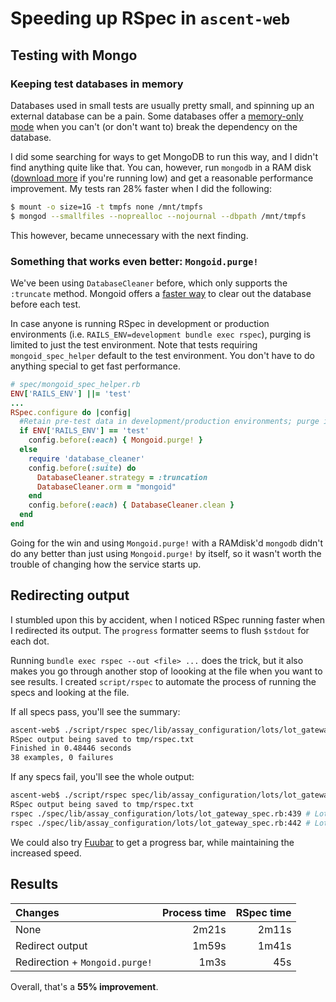 # Speeding up RSpec in `ascent-web`

## Testing with Mongo
### Keeping test databases in memory

Databases used in small tests are usually pretty small, and spinning up an
external database can be a pain.  Some databases offer a [memory-only
mode](http://hsqldb.org/doc/guide/ch01.html#N101CA) when you can't (or don't
want to) break the dependency on the database.

I did some searching for ways to get MongoDB to run this way, and I didn't find
anything quite like that.  You can, however, run `mongodb` in a RAM disk
([download more](http://www.downloadmoreram.com/) if you're running low) and
get a reasonable performance improvement.  My tests ran 28% faster when I did
the following:

```sh
$ mount -o size=1G -t tmpfs none /mnt/tmpfs
$ mongod --smallfiles --noprealloc --nojournal --dbpath /mnt/tmpfs
```

This however, became unnecessary with the next finding.

### Something that works even better: `Mongoid.purge!`

We've been using `DatabaseCleaner` before, which only supports the `:truncate`
method.  Mongoid offers a [faster
way](https://github.com/mongoid/mongoid/blob/master/lib/mongoid/config.rb#L166)
to clear out the database before each test.

In case anyone is running RSpec in development or production environments (i.e.
`RAILS_ENV=development bundle exec rspec`), purging is limited to just the test
environment.  Note that tests requiring `mongoid_spec_helper` default to the
test environment.  You don't have to do anything special to get fast
performance.

```ruby 
# spec/mongoid_spec_helper.rb
ENV['RAILS_ENV'] ||= 'test'
...
RSpec.configure do |config|
  #Retain pre-test data in development/production environments; purge in test to maintain cleanliness and to run faster
  if ENV['RAILS_ENV'] == 'test'
    config.before(:each) { Mongoid.purge! }
  else
    require 'database_cleaner'
    config.before(:suite) do
      DatabaseCleaner.strategy = :truncation
      DatabaseCleaner.orm = "mongoid"
    end
    config.before(:each) { DatabaseCleaner.clean }
  end
end
```

Going for the win and using `Mongoid.purge!` with a RAMdisk'd `mongodb` didn't
do any better than just using `Mongoid.purge!` by itself, so it wasn't worth
the trouble of changing how the service starts up.

## Redirecting output

I stumbled upon this by accident, when I noticed RSpec running faster when I
redirected its output.  The `progress` formatter seems to flush `$stdout` for
each dot.

Running `bundle exec rspec --out <file> ...` does the trick, but it also makes
you go through another stop of loooking at the file when you want to see
results.  I created `script/rspec` to automate the process of running the specs
and looking at the file.

If all specs pass, you'll see the summary:

```sh
ascent-web$ ./script/rspec spec/lib/assay_configuration/lots/lot_gateway_spec.rb 
RSpec output being saved to tmp/rspec.txt
Finished in 0.48446 seconds
38 examples, 0 failures
```

If any specs fail, you'll see the whole output:

```sh
ascent-web$ ./script/rspec spec/lib/assay_configuration/lots/lot_gateway_spec.rb
RSpec output being saved to tmp/rspec.txt
rspec ./spec/lib/assay_configuration/lots/lot_gateway_spec.rb:439 # LotGateway#update given an ID for an existing assay given a Lot with #compounds overwrites Lot#compounds with UpdateLotRequestEntity#compounds
rspec ./spec/lib/assay_configuration/lots/lot_gateway_spec.rb:442 # LotGateway#update given an ID for an existing assay given a Lot with #compounds returns LotEntity#compounds as [LotCompoundEntity ...]
```

We could also try [Fuubar](https://github.com/thekompanee/fuubar#installation)
to get a progress bar, while maintaining the increased speed.

## Results

| Changes | Process time | RSpec time |
| :----   | ----:        | ----:      |
| None | 2m21s | 2m11s |
| Redirect output | 1m59s | 1m41s |
| Redirection + `Mongoid.purge!` | 1m3s | 45s |

Overall, that's a **55% improvement**.
